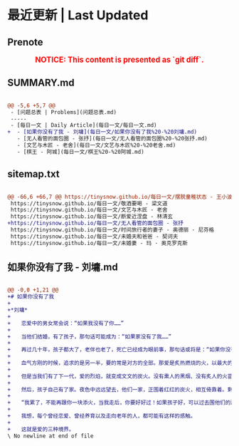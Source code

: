 # 最近更新 | Last Updated

## Prenote

<p style="font-size: larger; font-weight: bold; color: red; text-align: center;">NOTICE: This content is presented as `git diff`.</p>

## SUMMARY.md

```diff

@@ -5,6 +5,7 @@
 - [问题总表 | Problems](问题总表.md)
 -----
 - [每日一文 | Daily Article](每日一文/每日一文.md)
+  - [如果你没有了我 - 刘墉](每日一文/如果你没有了我%20-%20刘墉.md)
   - [无人看管的面包圈 - 张抒](每日一文/无人看管的面包圈%20-%20张抒.md)
   - [文艺与木匠 - 老舍](每日一文/文艺与木匠%20-%20老舍.md)
   - [棋王 - 阿城](每日一文/棋王%20-%20阿城.md)
```

## sitemap.txt

```diff

@@ -66,6 +66,7 @@ https://tinysnow.github.io/每日一文/摆脱童稚状态 - 王小波
 https://tinysnow.github.io/每日一文/敬酒要喝 - 梁文道
 https://tinysnow.github.io/每日一文/文艺与木匠 - 老舍
 https://tinysnow.github.io/每日一文/断爱近涅盘 - 林清玄
+https://tinysnow.github.io/每日一文/无人看管的面包圈 - 张抒
 https://tinysnow.github.io/每日一文/时间旅行者的妻子 - 奥德丽 · 尼芬格
 https://tinysnow.github.io/每日一文/未婚夫和爸爸 - 契诃夫
 https://tinysnow.github.io/每日一文/未婚妻 - 玛 · 奥克罗克斯
```

## 如果你没有了我 - 刘墉.md

```diff

@@ -0,0 +1,21 @@
+# 如果你没有了我
+
+*刘墉*
+
+　　恋爱中的男女常会说：“如果我没有了你……”
+
+　　当他们结婚，有了孩子，那句话可能成为：“如果家没有了我……”
+
+　　再过几十年，孩子都大了，老伴也老了，死亡已经成为眼前事，那句话或将是：“如果你没有了我……”
+
+　　血气方刚的时候，追求的是另一半，要的常是对方的全部。那爱是炙热燃烧的火，以最大的愿望，企盼对方跟自己一起燃烧；那是一对一的，百分之百对百分之百的；那是纯的，容不得一粒沙子的掺入，容不得第三者的干预；那是神圣的，因为它是爱、崇高的爱、不现实的爱。
+
+　　但是当我们有了下一代，爱的烈焰，就变成文文的炭火。没有熏人的黑烟、没有炙人的火苗，夫妻成为守炭火的人，适时地拨一拨，适时地添些炭，适时地把自己投掷下去，只为了火要维持——只为了我们的孩子正在旁边，安详地睡着。
+
+　　然后，孩子自己有了家。夜色中远远望去，他们一家，正围着红红的炭火，相互倚靠着。剩下老两口前面的火，却默默地暗淡：
+
+　　“我累了，不能再跟你一块添火，当我走后，你要好好过！如果孩子好，可以过去围他们的那堆火；如果孩子不好，跟你借炭，你可要慎重，还是留些温暖给自己……”
+
+　　我想，每个曾经恋爱、曾经养育以及走向老年的人，都可能有这样的感触。
+
+　　这就是爱的三种境界。
\ No newline at end of file
```
